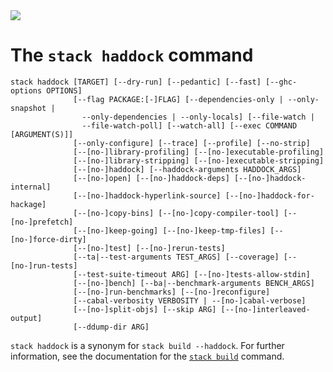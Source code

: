 <div class="hidden-warning"><a href="https://docs.haskellstack.org/"><img src="https://cdn.jsdelivr.net/gh/commercialhaskell/stack/doc/img/hidden-warning.svg"></a></div>

# The `stack haddock` command

~~~text
stack haddock [TARGET] [--dry-run] [--pedantic] [--fast] [--ghc-options OPTIONS]
              [--flag PACKAGE:[-]FLAG] [--dependencies-only | --only-snapshot |
                --only-dependencies | --only-locals] [--file-watch |
                --file-watch-poll] [--watch-all] [--exec COMMAND [ARGUMENT(S)]]
              [--only-configure] [--trace] [--profile] [--no-strip]
              [--[no-]library-profiling] [--[no-]executable-profiling]
              [--[no-]library-stripping] [--[no-]executable-stripping]
              [--[no-]haddock] [--haddock-arguments HADDOCK_ARGS]
              [--[no-]open] [--[no-]haddock-deps] [--[no-]haddock-internal]
              [--[no-]haddock-hyperlink-source] [--[no-]haddock-for-hackage]
              [--[no-]copy-bins] [--[no-]copy-compiler-tool] [--[no-]prefetch]
              [--[no-]keep-going] [--[no-]keep-tmp-files] [--[no-]force-dirty]
              [--[no-]test] [--[no-]rerun-tests]
              [--ta|--test-arguments TEST_ARGS] [--coverage] [--[no-]run-tests]
              [--test-suite-timeout ARG] [--[no-]tests-allow-stdin]
              [--[no-]bench] [--ba|--benchmark-arguments BENCH_ARGS]
              [--[no-]run-benchmarks] [--[no-]reconfigure]
              [--cabal-verbosity VERBOSITY | --[no-]cabal-verbose]
              [--[no-]split-objs] [--skip ARG] [--[no-]interleaved-output]
              [--ddump-dir ARG]
~~~

`stack haddock` is a synonym for `stack build --haddock`. For further
information, see the documentation for the [`stack build`](build_command.md)
command.
